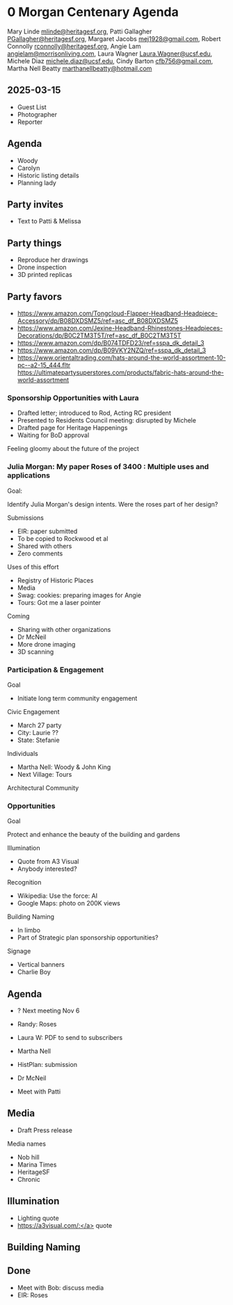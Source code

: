 # 0 Morgan Centenary Agenda

Mary Linde <mlinde@heritagesf.org>,
Patti Gallagher <PGallagher@heritagesf.org>,
Margaret Jacobs <mej1928@gmail.com>,
Robert Connolly <rconnolly@heritagesf.org>,
Angie Lam <angielam@morrisonliving.com>,
Laura Wagner <Laura.Wagner@ucsf.edu>,
Michele Diaz <michele.diaz@ucsf.edu>,
Cindy Barton <cfb756@gmail.com>,
Martha Nell Beatty <marthanellbeatty@hotmail.com>

## 2025-03-15

* Guest List
* Photographer
* Reporter


## Agenda

* Woody
* Carolyn
* Historic listing details
* Planning lady


## Party invites

* Text to Patti & Melissa

## Party things

* Reproduce her drawings
* Drone inspection
* 3D printed replicas

## Party favors

* https://www.amazon.com/Tongcloud-Flapper-Headband-Headpiece-Accessory/dp/B08DXDSMZ5/ref=asc_df_B08DXDSMZ5
* https://www.amazon.com/Jexine-Headband-Rhinestones-Headpieces-Decorations/dp/B0C2TM3T5T/ref=asc_df_B0C2TM3T5T
* https://www.amazon.com/dp/B074TDFD23/ref=sspa_dk_detail_3
* https://www.amazon.com/dp/B09VKY2NZQ/ref=sspa_dk_detail_3
* https://www.orientaltrading.com/hats-around-the-world-assortment-10-pc--a2-15_444.fltr
https://ultimatepartysuperstores.com/products/fabric-hats-around-the-world-assortment

### Sponsorship Opportunities with Laura

* Drafted letter; introduced to Rod, Acting RC president
* Presented to Residents Council meeting: disrupted by Michele
* Drafted page for Heritage Happenings
* Waiting for BoD approval

Feeling gloomy about the future of the project

### Julia Morgan: My paper Roses of 3400 : Multiple uses and applications

Goal:

Identify Julia Morgan's design intents. Were the roses part of her design?

Submissions

* EIR: paper submitted
* To be copied to Rockwood et al
* Shared with others
* Zero comments

Uses of this effort

* Registry of Historic Places
* Media
* Swag: cookies: preparing images for Angie
* Tours: Got me a laser pointer

Coming

* Sharing with other organizations
* Dr McNeil
* More drone imaging
* 3D scanning


### Participation & Engagement

Goal

* Initiate long term community engagement


Civic Engagement

* March 27 party
* City: Laurie ??
* State: Stefanie

Individuals

* Martha Nell: Woody & John King
* Next Village: Tours

Architectural Community


### Opportunities

Goal

Protect and enhance the beauty of the building and gardens

Illumination

* Quote from A3 Visual
* Anybody interested?

Recognition

* Wikipedia: Use the force: AI
* Google Maps: photo on 200K views

Building Naming

* In limbo
* Part of Strategic plan sponsorship opportunities?

Signage

* Vertical banners
* Charlie Boy


## Agenda

* ? Next meeting Nov 6
* Randy: Roses
* Laura W: PDF to send to subscribers
* Martha Nell

* HistPlan: submission

* Dr McNeil
* Meet with Patti

## Media

* Draft Press release


Media names

* Nob hill
* Marina Times
* HeritageSF
* Chronic

## Illumination

* Lighting quote
* <a href="https://a3visual.com/:">https://a3visual.com/:</a> quote

## Building Naming


## Done

* Meet with Bob: discuss media
* EIR: Roses